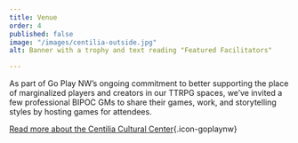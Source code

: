 ```yaml
---
title: Venue
order: 4
published: false
image: "/images/centilia-outside.jpg"
alt: Banner with a trophy and text reading "Featured Facilitators"

---
```

As part of Go Play NW’s ongoing commitment to better supporting the place of marginalized players and creators in our TTRPG spaces, we’ve invited a few professional BIPOC GMs to share their games, work, and storytelling styles by hosting games for attendees.

[Read more about the Centilia Cultural Center](/venue-inperson){.icon-goplaynw}
